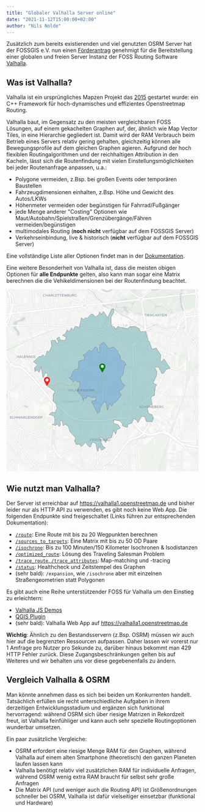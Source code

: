 ```yaml
---
title: "Globaler Valhalla Server online"
date: "2021-11-12T15:00:00+02:00"
author: "Nils Nolde"
---
```


Zusätzlich zum bereits existierenden und viel genutzten OSRM Server hat der FOSSGIS e.V. nun einen [Förderantrag](https://www.fossgis.de/wiki/Förderanträge/Valhalla-Routingserver) genehmigt für die Bereitstellung einer globalen und freien Server Instanz der FOSS Routing Software [Valhalla](https://github.com/valhalla/valhalla).

## Was ist Valhalla?

Valhalla ist ein ursprüngliches Mapzen Projekt das [2015](https://www.mapzen.com/blog/valhalla-intro/) gestartet wurde: ein C++ Framework für hoch-dynamisches und effizientes Openstreetmap Routing.

Valhalla baut, im Gegensatz zu den meisten vergleichbaren FOSS Lösungen, auf einem gekachelten Graphen auf, der, ähnlich wie Map Vector Tiles, in eine Hierarchie gegliedert ist. Damit wird der RAM Verbrauch beim Betrieb eines Servers relativ gering gehalten, gleichzeitig können alle Bewegungsprofile auf dem gleichen Graphen agieren. Aufgrund der hoch flexiblen Routingalgorithmen und der reichhaltigen Attribution in den Kacheln, lässt sich die Routenfindung mit vielen Einstellungsmöglichkeiten bei jeder Routenanfrage anpassen, u.a.:
- Polygone vermeiden, z.Bsp. bei großen Events oder temporären Baustellen
- Fahrzeugdimensionen einhalten, z.Bsp. Höhe und Gewicht des Autos/LKWs
- Höhenmeter vermeiden oder begünstigen für Fahrrad/Fußgänger
- jede Menge anderer "Costing" Optionen wie Maut/Autobahn/Spielstraßen/Grenzübergänge/Fähren vermeiden/begünstigen
- multimodales Routing (**noch nicht** verfügbar auf dem FOSSGIS Server)
- Verkehrseinbindung, live & historisch (**nicht** verfügbar auf dem FOSSGIS Server)

Eine vollständige Liste aller Optionen findet man in der [Dokumentation](https://github.com/valhalla/valhalla/blob/master/docs/api/turn-by-turn/api-reference.md#automobile-and-bus-costing-options). 

Eine weitere Besonderheit von Valhalla ist, dass die meisten obigen Optionen für **alle Endpunkte** gelten, also kann man sogar eine Matrix berechnen die die Vehikeldimensionen bei der Routenfindung beachtet.

![Valhalla Isochrone Berlin](../../static/news/images/2021-11-12_Valhalla_Isochrone_Berlin.png)

## Wie nutzt man Valhalla?

Der Server ist erreichbar auf https://valhalla1.openstreetmap.de und bisher leider nur als HTTP API zu verwenden, es gibt noch keine Web App. Die folgenden Endpunkte sind freigeschaltet (Links führen zur entsprechenden Dokumentation):
- [`/route`](https://github.com/valhalla/valhalla/blob/master/docs/api/turn-by-turn/api-reference.md): Eine Route mit bis zu 20 Wegpunkten berechnen
- [`/sources_to_targets`](https://github.com/valhalla/valhalla/blob/master/docs/api/matrix/api-reference.md): Eine Matrix mit bis zu 50 OD Paare
- [`/isochrone`](https://github.com/valhalla/valhalla/blob/master/docs/api/isochrone/api-reference.md): Bis zu 100 Minuten/150 Kilometer Isochronen & Isodistanzen
- [`/optimized_route`](https://github.com/valhalla/valhalla/blob/master/docs/api/optimized/api-reference.md): Lösung des Traveling Salesman Problem
- [`/trace_route`, `/trace_attributes`](https://github.com/valhalla/valhalla/blob/master/docs/api/map-matching/api-reference.md): Map-matching und -tracing
- [`/status`](https://github.com/valhalla/valhalla/blob/master/docs/api/status/api-reference.md): Healthcheck und Zeitstempel des Graphen
- (sehr bald): `/expansion`, wie `/isochrone` aber mit einzelnen Straßengeometrien statt Polygonen

Es gibt auch eine Reihe unterstützender FOSS für Valhalla um den Einstieg zu erleichtern:
- [Valhalla JS Demos](https://github.com/valhalla/demos)
- [QGIS Plugin](plugins.qgis.org/plugins/valhalla/)
- (sehr bald): Valhalla Web App auf https://valhalla1.openstreetmap.de

**Wichtig**: Ähnlich zu den Bestandsservern (z.Bsp. OSRM) müssen wir auch hier auf die begrenzten Ressourcen aufpassen. Daher lassen wir vorerst nur 1 Amfrage pro Nutzer pro Sekunde zu, darüber hinaus bekommt man 429 HTTP Fehler zurück. Diese Zugangsbeschränkungen gelten bis auf Weiteres und wir behalten uns vor diese gegebenenfalls zu ändern.

## Vergleich Valhalla & OSRM

Man könnte annehmen dass es sich bei beiden um Konkurrenten handelt. Tatsächlich erfüllen sie recht unterschiedliche Aufgaben in ihrem derzeitigen Entwicklungsstadium und ergänzen sich funktional hervorragend: während OSRM sich über riesige Matrizen in Rekordzeit freut, ist Valhalla feinfühliger und kann auch sehr spezielle Routingoptionen wunderbar umsetzen.

Ein paar zusätzliche Vergleiche:

- OSRM erfordert eine riesige Menge RAM für den Graphen, während Valhalla auf einem alten Smartphone (theoretisch) den ganzen Planeten laufen lassen kann
- Valhalla benötigt relativ viel zusätzlichen RAM für individuelle Anfragen, während OSRM wenig extra RAM braucht für selbst sehr große Anfragen
- Die Matrix API (und weniger auch die Routing API) ist Größenordnungen schneller bei OSRM, Valhalla ist dafür vielseitiger einsetzbar (funktional und Hardware)
